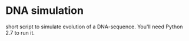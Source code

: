 # DNA simulation
short script to simulate evolution of a DNA-sequence. You'll need Python 2.7 to run it.
